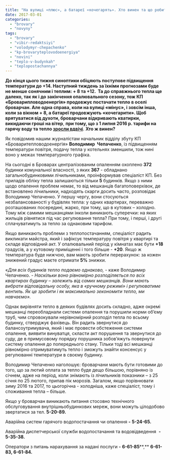 ```yaml
---
title: "На вулиці «плюс», а батареї «кочегарять». Хто винен та що робити?"
date: 2017-03-01
categories: 
  - "brovary"
  - "novyny"
tags: 
  - "brovary"
  - "vibir-redaktsiyi"
  - "volodymyr-chepachenko"
  - "kp-brovaryteplovodoenergiya"
  - "novini"
  - "teplo-v-budynkah"
  - "teplopostachannya"
---
```


**До кінця цього тижня синоптики обіцяють поступове підвищення температури до +14. Наступний тиждень за їхніми прогнозами буде не менше сонячним і теплим: + 8 та +12.  Та до справжнього тепла ще далеко, так як і до закінчення опалювального сезону, тож КП «Броварипловодоенергія» продовжує постачати тепло в оселі броварчан. Але одна справа, коли на вулиці «мінус», і зовсім інша, коли за вікном + 8, а батареї продовжують «кочегарити». Щоб врятуватися від духоти, броварчани відкривають кватирки, викидаючи гроші на вітер**, **при тому, що з 1 липня 2016 р. тарифи на гарячу воду та тепло [зросли вдвічі](https://mpz.brovary.org/novi-taryfy-na-garyachu-vodu-i-opalennya-v-brovarah-z-1-lypnya/)**. **Хто ж винен?**

Як повідомив нашим журналістам начальник відділу збуту КП «Броваритепловодоенергія» **Володимир  Чепаченко**, із підвищенням температури повітря, подачу тепла у котельнях зменшили, тож нині воно у межах температурного графіка.

На сьогодні в Броварах централізованим опаленням охоплено **372** будинки комунальної власності, з яких **367** - обладнано загальнобудинковими лічильниками, проінформував спеціаліст КП. Без приладів обліку тепла залишаються тільки **5** будинків. Якщо з ними щодо опалення проблем немає, то від мешканців багатоповерхівок, де встановлено лічильники, надходять скарги досить часто, розповідає Володимир Чепаченко. У першу чергу, вони стосуються незбалансованості у будівлях тепла: у одних квартирах, переважно розташованих посередині, жарко, при тому, що в кутових – холодно. Тому між самими мешканцями інколи виникають суперечки: на яких жильців рівнятися під час регулювання тепла? При тому, і перші, і другі сплачуватимуть за тепло за однаковим тарифом.

Якщо виникають проблеми з теплопостачанням, спеціаліст радить викликати майстра, який і зафіксує температуру повітря у квартирі та складе відповідний акт. У опалювальний період у кімнатах має бути **+18** градусів, а у кутовому приміщенні і того більше - **+20**. Якщо ж температура буде нижчою, вам мають зробити перерахунок: за кожен знижений градус маєте отримати **5%** знижки.

«_Для всіх будинків тепло подаємо однаково,_ \- каже Володимир Чепаченко. - _Наскільки воно рівномірно розподіляється по всіх квартирах будинку – залежить від самих мешканців. Вони мають вибрати відповідальну особу, яка в «ручному режимі» і регулюватиме вентиль. Як це зробити і як максимально зекономити тепло, ми навчаємо»._

Однак вирівняти тепло в деяких будівлях досить складно, адже окремі мешканці переобладнали системи опалення та порушили норми об’єму труб, чим спровокували нерівномірний розподіл тепла по всьому будинку, стверджує фахівець. Він радить звернутися до балансоутримувача, який і має провести обстеження системи опалення, виявити винуватця, скласти акт порушення та звернутися до суду, де в примусовому порядку порушника зобов’яжуть повернути систему опалення до попереднього стану. Тільки тоді всі мешканці рівномірно отримуватимуть тепло і зможуть знайти консенсус у регулюванні температури в своєму будинку.

Володимир Чепаченко наголошує: броварчани мають бути готовими до того, що за лютий оплата за тепло буде дещо більшою, порівняно із січнем, адже на період, коли знімають із лічильників показники – з 25 січня по 25 лютого, припав пік морозів. Загалом, якщо порівнювати зиму 2016 та 2017, то цьогорічна - холодніша, каже спеціаліст, тому і споживання тепла – більше.

Якщо у броварчан виникають питання стосовно технічного обслуговування внутрішньобудинкових мереж, вони можуть цілодобово звертатися за тел. **5-20-89.**

Аварійна систем гарячого водопостачання чи опалення **\-** **5-24-65.**

Аварійна диспетчерської служби водопостачання та водовідведення  **-** **5-35-38.**

Оператори з питань нарахування за надані послуги **\-** **6-61-85****,** **6-61-83, 6-61-84.**
